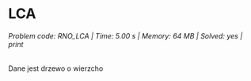 # LCA
###### Problem code: RNO_LCA \| Time: 5.00 s \| Memory: 64 MB \| Solved: yes \| print

Dane jest drzewo o wierzcho
